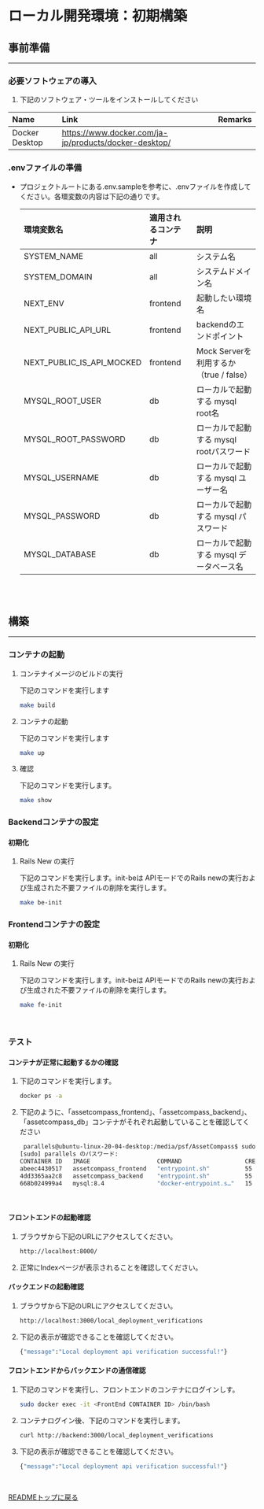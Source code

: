 # ローカル開発環境：初期構築

## 事前準備
---

### 必要ソフトウェアの導入

1.  下記のソフトウェア・ツールをインストールしてください

   | Name           | Link | Remarks |
   | :---           | :--- | :---    | 
   | Docker Desktop | https://www.docker.com/ja-jp/products/docker-desktop/ | 

### .envファイルの準備

* プロジェクトルートにある.env.sampleを参考に、.envファイルを作成してください。各環変数の内容は下記の通りです。

	| 環境変数名 						  	| 適用されるコンテナ 	| 説明 | 
	| :---       						  	| :--- 				 	 			| :--- | 
	| SYSTEM_NAME						  	| all 								| システム名
	| SYSTEM_DOMAIN 				  	| all 								| システムドメイン名
	| NEXT_ENV							  	| frontend 						| 起動したい環境名
	| NEXT_PUBLIC_API_URL 			| frontend 						| backendのエンドポイント
	| NEXT_PUBLIC_IS_API_MOCKED | frontend 						| Mock Serverを利用するか（true / false）
	| MYSQL_ROOT_USER					  | db									| ローカルで起動する mysql root名
	| MYSQL_ROOT_PASSWORD 			| db									| ローカルで起動する mysql rootパスワード
	| MYSQL_USERNAME					  | db									| ローカルで起動する mysql ユーザー名
	| MYSQL_PASSWORD					  | db									| ローカルで起動する mysql パスワード
	| MYSQL_DATABASE					  | db									| ローカルで起動する mysql データベース名

<br>
<br>

## 構築
---

### コンテナの起動

1. コンテナイメージのビルドの実行

	下記のコマンドを実行します

	```bash
	make build
	```

2. コンテナの起動

	下記のコマンドを実行します

	```bash
	make up 
	```

3. 確認

	下記のコマンドを実行します。

	```bash
	make show  
	```

### Backendコンテナの設定

#### 初期化

1. Rails New の実行

	下記のコマンドを実行します。init-beは APIモードでのRails newの実行および生成された不要ファイルの削除を実行します。

	```bash
	make be-init
	```

### Frontendコンテナの設定

#### 初期化

1. Rails New の実行

	下記のコマンドを実行します。init-beは APIモードでのRails newの実行および生成された不要ファイルの削除を実行します。

	```bash
	make fe-init
	```



	<br>

### テスト
#### コンテナが正常に起動するかの確認

1. 下記のコマンドを実行します。

	```bash
	docker ps -a  
	```

2. 下記のように、「assetcompass_frontend」、「assetcompass_backend」、「assetcompass_db」コンテナがそれぞれ起動していることを確認してください

	```bash
	 parallels@ubuntu-linux-20-04-desktop:/media/psf/AssetCompass$ sudo docker ps -a  
	[sudo] parallels のパスワード: 
	CONTAINER ID   IMAGE                   COMMAND                  CREATED          STATUS          PORTS                                                  NAMES
	abeec4430517   assetcompass_frontend   "entrypoint.sh"          55 minutes ago   Up 49 minutes   0.0.0.0:8000->8000/tcp, :::8000->8000/tcp              assetcompass_frontend_1
	4dd3365aa2c8   assetcompass_backend    "entrypoint.sh"          55 minutes ago   Up 45 minutes   0.0.0.0:3000->3000/tcp, :::3000->3000/tcp              assetcompass_backend_1
	668b024999a4   mysql:8.4               "docker-entrypoint.s…"   15 hours ago     Up 2 hours      0.0.0.0:3306->3306/tcp, :::3306->3306/tcp, 33060/tcp   assetcompass_db_1
	```

	<br>

#### フロントエンドの起動確認

1. ブラウザから下記のURLにアクセスしてください。
   
	```bash 
	http://localhost:8000/
	```

2. 正常にIndexページが表示されることを確認してください。


#### バックエンドの起動確認

1. ブラウザから下記のURLにアクセスしてください。
   
	```bash 
	http://localhost:3000/local_deployment_verifications
	```

2. 下記の表示が確認できることを確認してください。

	```bash 
	{"message":"Local deployment api verification successful!"}
	``` 

#### フロントエンドからバックエンドの通信確認

1. 下記のコマンドを実行し、フロントエンドのコンテナにログインしす。

   ```bash 
   sudo docker exec -it <FrontEnd CONTAINER ID> /bin/bash
   ```

2. コンテナログイン後、下記のコマンドを実行します。

   ```bash 
   curl http://backend:3000/local_deployment_verifications
   ```

3. 下記の表示が確認できることを確認してください。

	```bash 
	{"message":"Local deployment api verification successful!"}
	``` 
<br>


[READMEトップに戻る](../../../../../README.md)